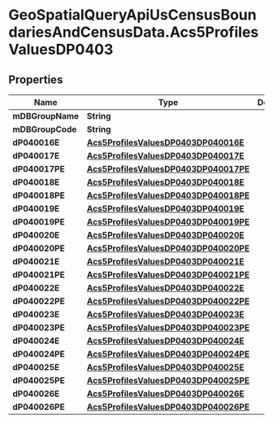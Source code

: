 # GeoSpatialQueryApiUsCensusBoundariesAndCensusData.Acs5ProfilesValuesDP0403

## Properties

Name | Type | Description | Notes
------------ | ------------- | ------------- | -------------
**mDBGroupName** | **String** |  | 
**mDBGroupCode** | **String** |  | 
**dP040016E** | [**Acs5ProfilesValuesDP0403DP040016E**](Acs5ProfilesValuesDP0403DP040016E.md) |  | 
**dP040017E** | [**Acs5ProfilesValuesDP0403DP040017E**](Acs5ProfilesValuesDP0403DP040017E.md) |  | 
**dP040017PE** | [**Acs5ProfilesValuesDP0403DP040017PE**](Acs5ProfilesValuesDP0403DP040017PE.md) |  | 
**dP040018E** | [**Acs5ProfilesValuesDP0403DP040018E**](Acs5ProfilesValuesDP0403DP040018E.md) |  | 
**dP040018PE** | [**Acs5ProfilesValuesDP0403DP040018PE**](Acs5ProfilesValuesDP0403DP040018PE.md) |  | 
**dP040019E** | [**Acs5ProfilesValuesDP0403DP040019E**](Acs5ProfilesValuesDP0403DP040019E.md) |  | 
**dP040019PE** | [**Acs5ProfilesValuesDP0403DP040019PE**](Acs5ProfilesValuesDP0403DP040019PE.md) |  | 
**dP040020E** | [**Acs5ProfilesValuesDP0403DP040020E**](Acs5ProfilesValuesDP0403DP040020E.md) |  | 
**dP040020PE** | [**Acs5ProfilesValuesDP0403DP040020PE**](Acs5ProfilesValuesDP0403DP040020PE.md) |  | 
**dP040021E** | [**Acs5ProfilesValuesDP0403DP040021E**](Acs5ProfilesValuesDP0403DP040021E.md) |  | 
**dP040021PE** | [**Acs5ProfilesValuesDP0403DP040021PE**](Acs5ProfilesValuesDP0403DP040021PE.md) |  | 
**dP040022E** | [**Acs5ProfilesValuesDP0403DP040022E**](Acs5ProfilesValuesDP0403DP040022E.md) |  | 
**dP040022PE** | [**Acs5ProfilesValuesDP0403DP040022PE**](Acs5ProfilesValuesDP0403DP040022PE.md) |  | 
**dP040023E** | [**Acs5ProfilesValuesDP0403DP040023E**](Acs5ProfilesValuesDP0403DP040023E.md) |  | 
**dP040023PE** | [**Acs5ProfilesValuesDP0403DP040023PE**](Acs5ProfilesValuesDP0403DP040023PE.md) |  | 
**dP040024E** | [**Acs5ProfilesValuesDP0403DP040024E**](Acs5ProfilesValuesDP0403DP040024E.md) |  | 
**dP040024PE** | [**Acs5ProfilesValuesDP0403DP040024PE**](Acs5ProfilesValuesDP0403DP040024PE.md) |  | 
**dP040025E** | [**Acs5ProfilesValuesDP0403DP040025E**](Acs5ProfilesValuesDP0403DP040025E.md) |  | 
**dP040025PE** | [**Acs5ProfilesValuesDP0403DP040025PE**](Acs5ProfilesValuesDP0403DP040025PE.md) |  | 
**dP040026E** | [**Acs5ProfilesValuesDP0403DP040026E**](Acs5ProfilesValuesDP0403DP040026E.md) |  | 
**dP040026PE** | [**Acs5ProfilesValuesDP0403DP040026PE**](Acs5ProfilesValuesDP0403DP040026PE.md) |  | 


